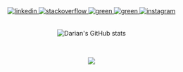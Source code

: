 <div align="center">

<a href="https://linkedin.com/in/cucerdariancatalin" target="_blank">
<img src=https://img.shields.io/badge/linkedin-%231E77B5.svg?&style=for-the-badge&logo=linkedin&logoColor=white alt=linkedin style="margin-bottom: 5px;" />
</a>

<a href="https://leetcode.com/cucerdariancatalin" target="_blank">
<img src=https://img.shields.io/badge/leetcode-%2324292e.svg?&style=for-the-badge&logo=leetcode&logoColor=white alt=stackoverflow style="margin-bottom: 5px;" />
</a>

<a href="https://www.hackerrank.com/dariancucer" target="_blank">
<img src=https://img.shields.io/badge/hackerrank-%2324292e.svg?&style=for-the-badge&logo=hackerrank&logoColor=white alt=green style="margin-bottom: 5px;" />
</a>

<a href="https://humanbenchmark.com/users/624d4dcde28c5f000990ed3d" target="_blank">
<img src=https://img.shields.io/badge/humanbenchmark-%2324292e.svg?&style=for-the-badge&logo=circle&logoColor=white alt=green style="margin-bottom: 5px;" />
</a>

<a href="https://instagram.com/cucerdariancatalin" target="_blank">
<img src=https://img.shields.io/badge/instagram-%23000000.svg?&style=for-the-badge&logo=instagram&logoColor=white alt=instagram style="margin-bottom: 5px;" />
</a>  
 
<br/>

##

 
 
 
 
 
 
![Darian's GitHub stats](https://github-readme-stats.vercel.app/api?username=cucerdariancatalin&count_private=true)
</div>   

##

<br/>  
  
  <div align="center">

<img src="https://komarev.com/ghpvc/?username=cucerdariancatalin&&style=flat-square" align="center" />

</div> 

<br/>  

